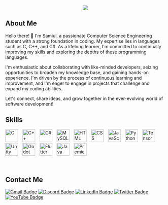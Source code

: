<!---upper heading--->
<p align="center">
  <a href="https://github.com/DenverCoder1/readme-typing-svg"><img src="https://readme-typing-svg.herokuapp.com?lines=Hi,+I'm+Samiul;I+love+to+code.;And+I+love+to+learn+as+well.;&center=true&width=500&height=50"></a>
</p>

<!---about me--->
## About Me

Hello there! 👋 I'm Samiul, a passionate Computer Science Engineering student with a strong foundation in coding. My expertise lies in languages such as C, C++, and C#. As a lifelong learner, I'm committed to continually improving my skills and exploring the depths of these programming languages.

I'm enthusiastic about collaborating with like-minded developers, seizing opportunities to broaden my knowledge base, and gaining hands-on experience. I'm driven by the process of continuous learning and improvement, and I'm eager to engage in projects that challenge and expand my coding abilities.

Let's connect, share ideas, and grow together in the ever-evolving world of software development!

<!---skills--->
## Skills

<p align="left"> 
  <img src="https://cdn.jsdelivr.net/gh/devicons/devicon/icons/c/c-original.svg" alt="C" width="40" height="40" style="padding-right:10px;" /> 
  <img src="https://cdn.jsdelivr.net/gh/devicons/devicon/icons/cplusplus/cplusplus-original.svg" alt="C++" width="40" height="40" style="padding-right:10px;" /> 
  <img src="https://cdn.jsdelivr.net/gh/devicons/devicon/icons/csharp/csharp-original.svg" alt="C#" width="40" height="40" style="padding-right:10px;" /> 
  <img src="https://cdn.jsdelivr.net/gh/devicons/devicon/icons/mysql/mysql-original.svg" alt="MySQL" width="40" height="40" style="padding-right:10px;" /> 
  <img src="https://cdn.jsdelivr.net/gh/devicons/devicon/icons/html5/html5-original.svg" alt="HTML" width="40" height="40" style="padding-right:10px;" /> 
  <img src="https://cdn.jsdelivr.net/gh/devicons/devicon/icons/css3/css3-original.svg" alt="CSS" width="40" height="40" style="padding-right:10px;" /> 
  <img src="https://cdn.jsdelivr.net/gh/devicons/devicon/icons/javascript/javascript-original.svg" alt="JavaScript" width="40" height="40" style="padding-right:10px;" /> 
  <img src="https://cdn.jsdelivr.net/gh/devicons/devicon/icons/python/python-original.svg" alt="Python" width="40" height="40" style="padding-right:10px;" /> 
  <img src="https://cdn.jsdelivr.net/gh/devicons/devicon/icons/tensorflow/tensorflow-original.svg" alt="TensorFlow" width="40" height="40" style="padding-right:10px;" /> 
  <img src="https://cdn.jsdelivr.net/gh/devicons/devicon/icons/unity/unity-original.svg" alt="Unity" width="40" height="40" style="padding-right:10px;" /> 
  <img src="https://cdn.jsdelivr.net/gh/devicons/devicon/icons/godot/godot-original.svg" alt="Godot" width="40" height="40" style="padding-right:10px;" /> 
  <img src="https://cdn.jsdelivr.net/gh/devicons/devicon/icons/flutter/flutter-original.svg" alt="Flutter" width="40" height="40" style="padding-right:10px;" /> 
  <img src="https://cdn.jsdelivr.net/gh/devicons/devicon/icons/java/java-original.svg" alt="Java" width="40" height="40" style="padding-right:10px;" /> 
  <img src="https://cdn.jsdelivr.net/gh/devicons/devicon/icons/premierepro/premierepro-original.svg" alt="Premiere Pro" width="40" height="40" style="padding-right:10px;" /> 
</p>

<br />

<!---contact--->
## Contact Me

<p align="left">
  <a href="mailto:samikarim191139@gmail.com"><img src="https://img.shields.io/badge/samikarim191139@gmail.com-D14836?style=for-the-badge&logo=gmail&logoColor=white" alt="Gmail Badge"/></a>
  <a href="https://discord.com/users/612881557656436746" target="_blank"><img src="https://img.shields.io/badge/Discord-7289DA?style=for-the-badge&logo=discord&logoColor=white" alt="Discord Badge"/></a>
  <a href="https://www.linkedin.com/in/samiulkarim191139/" target="_blank"><img src="https://img.shields.io/badge/LinkedIn-0A66C2?style=for-the-badge&logo=linkedin&logoColor=white" alt="LinkedIn Badge"/></a>
  <a href="https://www.twitter.com/" target="_blank"><img src="https://img.shields.io/badge/Twitter-1DA1F2?style=for-the-badge&logo=twitter&logoColor=white" alt="Twitter Badge"/></a>
  <a href="https://www.youtube.com/watch?v=dQw4w9WgXcQ" target="_blank"><img src="https://img.shields.io/badge/YouTube-FF0000?style=for-the-badge&logo=youtube&logoColor=white" alt="YouTube Badge"/></a>
</p>
